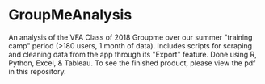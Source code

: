 # GroupMeAnalysis
An analysis of the VFA Class of 2018 Groupme over our summer "training camp" period (>180 users, 1 month of data). Includes scripts for scraping and cleaning data from the app through its "Export" feature. Done using R, Python, Excel, & Tableau. To see the finished product, please view the pdf in this repository.
